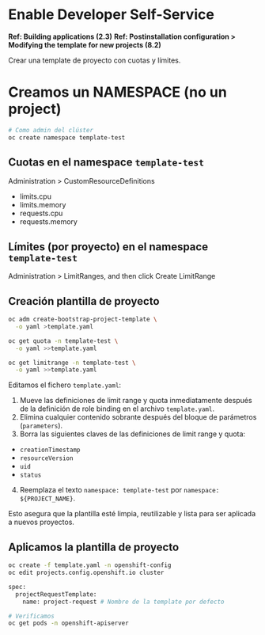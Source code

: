 # Enable Developer Self-Service

**Ref: Building applications (2.3)**
**Ref: Postinstallation configuration > Modifying the template for new projects (8.2)**

Crear una template de proyecto con cuotas y límites.

# Creamos un NAMESPACE (no un project)

```bash
# Como admin del clúster
oc create namespace template-test
```

## Cuotas en el namespace `template-test`

Administration > CustomResourceDefinitions

- limits.cpu
- limits.memory
- requests.cpu
- requests.memory

## Límites (por proyecto) en el namespace `template-test`

Administration > LimitRanges, and then click Create LimitRange

## Creación plantilla de proyecto

```bash
oc adm create-bootstrap-project-template \
  -o yaml >template.yaml

oc get quota -n template-test \
  -o yaml >>template.yaml

oc get limitrange -n template-test \
  -o yaml >>template.yaml
```

Editamos el fichero `template.yaml`:

1. Mueve las definiciones de limit range y quota inmediatamente después de la definición de role binding en el archivo `template.yaml`.
2. Elimina cualquier contenido sobrante después del bloque de parámetros (`parameters`).
3. Borra las siguientes claves de las definiciones de limit range y quota:
  - `creationTimestamp`
  - `resourceVersion`
  - `uid`
  - `status`
4. Reemplaza el texto `namespace: template-test` por `namespace: ${PROJECT_NAME}`.

Esto asegura que la plantilla esté limpia, reutilizable y lista para ser aplicada a nuevos proyectos.

## Aplicamos la plantilla de proyecto

```bash
oc create -f template.yaml -n openshift-config
oc edit projects.config.openshift.io cluster

spec:
  projectRequestTemplate:
    name: project-request # Nombre de la template por defecto

# Verificamos
oc get pods -n openshift-apiserver
```

